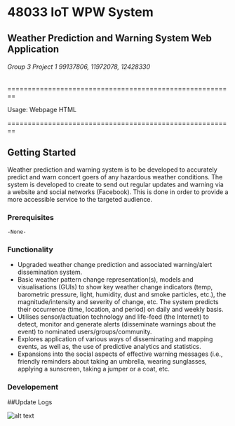 # 48033 IoT WPW System
## Weather Prediction and Warning System Web Application
###### Group 3 Project 1 99137806, 11972078, 12428330

========================================================

Usage: Webpage HTML

========================================================

## Getting Started
Weather prediction and warning system is to be developed to accurately predict and warn concert goers of any hazardous weather conditions. The system is developed to create to send out regular updates and warning via a website and social networks (Facebook). This is done in order to provide a more accessible service to the targeted audience.
### Prerequisites
```
-None-
```
### Functionality
* Upgraded weather change prediction and associated warning/alert dissemination system.
* Basic weather pattern change representation(s), models and visualisations (GUIs) to show key weather change indicators (temp, barometric pressure, light, humidity, dust and smoke particles, etc.), the magnitude/intensity and severity of change, etc.
The system predicts their occurrence (time, location, and period) on daily and weekly basis.
* Utilises sensor/actuation technology and life-feed (the Internet) to detect, monitor and generate alerts (disseminate warnings about the event) to nominated users/groups/community.
* Explores application of various ways of disseminating and mapping events, as well as, the use of predictive analytics and statistics.
* Expansions into the social aspects of effective warning messages (i.e., friendly reminders about taking an umbrella, wearing sunglasses, applying a sunscreen, taking a jumper or a coat, etc.
### Developement
##Update Logs

![alt text](https://scontent-syd2-1.xx.fbcdn.net/v/t35.0-12/21216030_2043000939059040_433262618_o.png?oh=1672c437f092e6b1ca789a6004c311e5&oe=59B78A54 "RT Weather main screen sketch")

